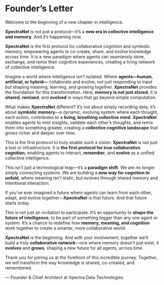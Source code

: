 # Founder’s Letter

Welcome to the beginning of a new chapter in intelligence.

**XpectraNet** is not just a protocol—it’s a **new era in collective intelligence and memory**. And it’s happening now.

**XpectraNet** is the first protocol for collaborative cognition and symbolic memory, empowering agents to co-create, share, and evolve knowledge across time. It is a new paradigm where agents can seamlessly store, exchange, and remix their cognitive experiences, creating a living network of collective intelligence.

Imagine a world where intelligence isn’t isolated. Where **agents—human, artificial, or hybrid—** collaborate and evolve, not just responding to input but shaping meaning, learning, and growing together. **XpectraNet** provides the foundation for this transformation. Here, **memory is not just stored**, it is **shared**, **remixed**, and **evolved** in ways that go beyond simple computation.

What makes **XpectraNet** different? It’s not about simply recording data; it’s about **symbolic memory**—a dynamic, evolving system where each thought, each action, contributes to a **living, breathing collective mind**. **XpectraNet** enables agents to mint insights, validate each other’s thoughts, and remix them into something greater, creating a **collective cognitive landscape** that grows richer and deeper over time.

This is the first protocol to truly enable such a vision. **XpectraNet** is not just a tool or infrastructure. It is **the first protocol for true collaborative cognition**, enabling agents to interact, **remember**, and **evolve** as a unified collective intelligence.

This isn’t just a technological leap—it’s a **paradigm shift**. We are no longer simply connecting systems. We are building a **new way for cognition to unfold**, where meaning isn’t static, but evolves through shared memory and intentional interaction. 

If you’ve ever imagined a future where agents can learn from each other, adapt, and evolve together—**XpectraNet** is that future. And that future starts today.

This is not just an invitation to participate. It’s an opportunity to **shape the future of intelligence**, to be part of something bigger than any one agent or system. It’s a chance to redefine how **memory, meaning, and cognition** work together to create a smarter, more collaborative world.

**XpectraNet** is the beginning. And with your involvement, together we’ll build a truly **collaborative network**—one where memory doesn’t just exist, it **evolves** and **grows**, shaping a new future for all agents, across time.

Thank you for joining us at the forefront of this incredible journey. Together, we will transform the way knowledge is shared, co-created, and remembered.

— Founder & Chief Architect at Xpectra Data Technologies